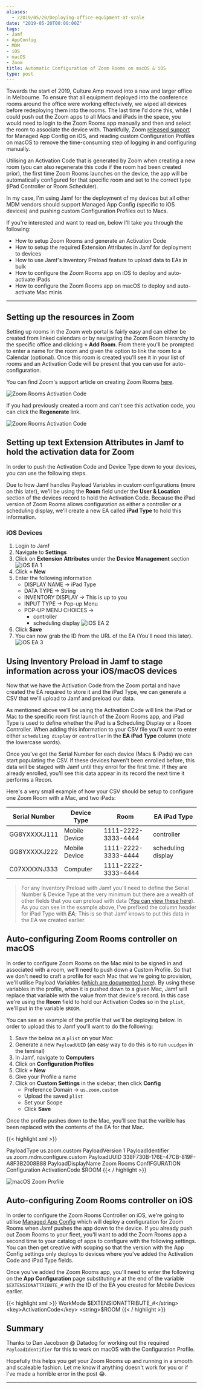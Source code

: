 ```yaml
---
aliases:
  - /2019/05/20/Deploying-office-equipment-at-scale
date: "2019-05-20T00:00:00Z"
tags:
- Jamf
- AppConfig
- MDM
- iOS
- macOS
- Zoom
title: Automatic Configuration of Zoom Rooms on macOS & iOS
type: post
---
```


Towards the start of 2019, Culture Amp moved into a new and larger office in Melbourne. To ensure that all equipment deployed into the conference rooms around the office were working effectvively, we wiped all devices before redeploying them into the rooms. The last time I'd done this, while I could push out the Zoom apps to all Macs and iPads in the space, you would need to login to the Zoom Rooms app manually and then and select the room to associate the device with. Thankfully, Zoom [released support][1] for Managed App Config on iOS, and reading custom Configuration Profiles on macOS to remove the time-consuming step of logging in and configuring manually.

Utilising an Activation Code that is generated by Zoom when creating a new room (you can also regenerate this code if the room had been created prior), the first time Zoom Rooms launches on the device, the app will be automatically configured for that specific room and set to the correct type (iPad Controller or Room Scheduler).

In my case, I'm using Jamf for the deployment of my devices but all other MDM vendors should support Managed App Config (specific to iOS devices) and pushing custom Configuration Profiles out to Macs.

If you're interested and want to read on, below I'll take you through the following:

- How to setup Zoom Rooms and generate an Activation Code
- How to setup the required Extension Attributes in Jamf for deployment to devices
- How to use Jamf's Inventory Preload feature to upload data to EAs in bulk
- How to configure the Zoom Rooms app on iOS to deploy and auto-activate iPads
- How to configure the Zoom Rooms app on macOS to deploy and auto-activate Mac minis

---------------

## Setting up the resources in Zoom
Setting up rooms in the Zoom web portal is fairly easy and can either be created from linked calendars or by navigating the Zoom Room hierarchy to the specific office and clicking **+ Add Room**. From there you'll be prompted to enter a name for the room and given the option to link the room to a Calendar (optional). Once this room is created you'll see it in your list of rooms and an Activation Code will be present that you can use for auto-configuration.

You can find Zoom's support article on creating Zoom Rooms [here][2].

![Zoom Rooms Activation Code](/images/zoom_auto_config/zoom_1.png)

If you had previously created a room and can't see this activation code, you can click the **Regenerate** link.

![Zoom Rooms Activation Code](/images/zoom_auto_config/zoom_2.png)

## Setting up text Extension Attributes in Jamf to hold the activation data for Zoom
In order to push the Activation Code and Device Type down to your devices, you can use the following steps.

Due to how Jamf handles Payload Variables in custom configurations (more on this later), we'll be using the **Room** field under the **User & Location** section of the devices record to hold the Activation Code. Because the iPad version of Zoom Rooms allows configuration as either a controller or a scheduling display, we'll create a new EA called **iPad Type** to hold this information.

### iOS Devices
1. Login to Jamf
1. Navigate to **Settings**
1. Click on **Extension Attributes** under the **Device Management** section
![iOS EA 1](/images/zoom_auto_config/iOS_EA_1.png)
1. Click **+ New**
1. Enter the following information
    - DISPLAY NAME -> iPad Type
    - DATA TYPE -> String
    - INVENTORY DISPLAY -> This is up to you
    - INPUT TYPE -> Pop-up Menu
    - POP-UP MENU CHOICES ->
        - controller
        - scheduling display
    ![iOS EA 2](/images/zoom_auto_config/iOS_EA_2.png)
1. Click **Save**
1. You can now grab the ID from the URL of the EA (You'll need this later).
![iOS EA 3](/images/zoom_auto_config/iOS_EA_3.png)

## Using Inventory Preload in Jamf to stage information across your iOS/macOS devices
Now that we have the Activation Code from the Zoom portal and have created the EA required to store it and the iPad Type, we can generate a CSV that we'll upload to Jamf and preload our data.

As mentioned above we'll be using the Activation Code will link the iPad or Mac to the specific room first launch of the Zoom Rooms app, and iPad Type is used to define whether the iPad is a Scheduling Display or a Room Controller. When adding this information to your CSV file you'll want to enter either `scheduling display` or `controller` in the **EA iPad Type** column (note the lowercase words).

Once you've got the Serial Number for each device (Macs & iPads) we can start populating the CSV. If these devices haven't been enrolled before, this data will be staged with Jamf until they enrol for the first time. If they are already enrolled, you'll see this data appear in its record the next time it performs a Recon.

Here's a very small example of how your CSV should be setup to configure one Zoom Room with a Mac, and two iPads:


| Serial Number | Device Type   | Room                | EA iPad Type       |
| ------------- | ------------- | ------------------- | ------------------ |
| GG8YXXXXJ111  | Mobile Device | 1111-2222-3333-4444 | controller         |
| GG8YXXXXJ222  | Mobile Device | 1111-2222-3333-4444 | scheduling display |
| C07XXXXNJ333  | Computer      | 1111-2222-3333-4444 |                    |

>For any Inventory Preload with Jamf you'll need to define the Serial Number & Device Type at the very minimum but there are a wealth of other fields that you can preload with data ([You can view these here][3]). As you can see in the example above, I've prefixed the column header for iPad Type with ***EA***; This is so that Jamf knows to put this data in the EA we created earlier.

## Auto-configuring Zoom Rooms controller on macOS
In order to configure Zoom Rooms on the Mac mini to be signed in and associated with a room, we'll need to push down a Custom Profile. So that we don't need to craft a profile for each Mac that we're going to provision, we'll utilise Payload Variables ([which are documented here][4]). By using these variables in the profile, when it is pushed down to a given Mac, Jamf will replace that variable with the value from that device's record. In this case we're using the **Room** field to hold our Activation Codes so in the `plist`, we'll put in the variable `$ROOM`.

You can see an example of the profile that we'll be deploying below. In order to upload this to Jamf you'll want to do the following:

1. Save the below as a `plist` on your Mac
1. Generate a new `PayloadUUID` (an easy way to do this is to run `uuidgen` in the teminal)
1. In Jamf, navigate to **Computers**
1. Click on **Configuration Profiles**
1. Click **+ New**
1. Give your Profile a name
1. Click on **Custom Settings** in the sidebar, then click **Config**
    - Preference Domain -> `us.zoom.custom`
    - Upload the saved `plist`
    - Set your Scope
    - Click **Save**

Once the profile pushes down to the Mac, you'll see that the varible has been replaced with the contents of the EA for that Mac.

{{< highlight xml >}}
<?xml version="1.0" encoding="UTF-8"?>
<!DOCTYPE plist PUBLIC "-//Apple//DTD PLIST 1.0//EN" "http://www.apple.com/DTDs/PropertyList-1.0.dtd">
<plist version="1.0">
    <dict>
        <key>PayloadType</key>
        <string>us.zoom.custom</string>
        <key>PayloadVersion</key>
        <integer>1</integer>
        <key>PayloadIdentifier</key>
        <string>us.zoom.mdm.configure.custom</string>
        <key>PayloadUUID</key>
        <string>338F730B-176E-47CB-819F-A8F3B2008B88</string>
        <key>PayloadDisplayName</key>
        <string>Zoom Rooms ConfIFGURATION</string>
        <key>Configuration</key>
        <dict>
            <key>ActivationCode</key>
            <string>$ROOM</string>
        </dict>
    </dict>
</plist>
{{< / highlight >}}

![macOS Zoom Profile](/images/zoom_auto_config/macOS_profile.png)

## Auto-configuring Zoom Rooms controller on iOS
In order to configure the Zoom Rooms Controller on iOS, we're going to utilise [Managed App Config][5] which will deploy a configuration for Zoom Rooms when Jamf pushes the app down to the device. If you already push out Zoom Rooms to your fleet, you'll want to add the Zoom Rooms app a second time to your catalog of apps to configure with the following settings. You can then get creative with scoping so that the version with the App Config settings only deploys to devices where you've added the Activation Code and iPad Type fields.

Once you've added the Zoom Rooms app, you'll need to enter the following on the **App Configuration** page substituting `#` at the end of the variable `$EXTENSIONATTRIBUTE_#` with the ID of the EA you created for Mobile Devices earlier.

{{< highlight xml >}}
<dict>
    <key>WorkMode</key>
    <string>$EXTENSIONATTRIBUTE_#</string>
    <key>ActivationCode</key>
    <string>$ROOM</string>
</dict>
{{< / highlight >}}

## Summary
Thanks to Dan Jacobson @ Datadog for working out the required `PayloadIdentifier` for this to work on macOS with the Configuration Profile.

Hopefully this helps you get your Zoom Rooms up and running in a smooth and scaleable fashion. Let me know if anything doesn't work for you or if I've made a horrible error in the post 😂.

---
[1]: https://support.zoom.us/hc/en-us/articles/360021322672-Auto-Sign-in-for-Zoom-Rooms
[2]: https://support.zoom.us/hc/en-us/articles/202822279-Add-Zoom-Rooms-on-Web-Portal
[3]: https://docs.jamf.com/10.12.0/jamf-pro/administrator-guide/Inventory_Preload.html
[4]: https://docs.jamf.com/10.12.0/jamf-pro/administrator-guide/Computer_Configuration_Profiles.html
[5]: https://www.appconfig.org/

